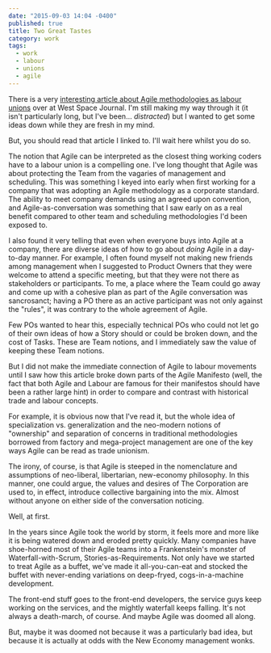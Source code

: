 ```yaml
---
date: "2015-09-03 14:04 -0400"
published: true
title: Two Great Tastes
category: work
tags: 
  - work
  - labour
  - unions
  - agile
---
```



There is a very [interesting article about Agile methodologies as labour unions](http://www.westspacejournal.org.au/article/the-agile-union/) over at West Space Journal. I'm still making my way through it (it isn't particularly long, but I've been... _distracted_) but I wanted to get some ideas down while they are fresh in my mind.

<!--more-->

But, you should read that article I linked to. I'll wait here whilst you do so.

The notion that Agile can be interpreted as the closest thing working coders have to a labour union is a compelling one. I've long thought that Agile was about protecting the Team from the vagaries of management and scheduling. This was something I keyed into early when first working for a company that was adopting an Agile methodology as a corporate standard. The ability to meet company demands using an agreed upon convention, and Agile-as-conversation was something that I saw early on as a real benefit compared to other team and scheduling methodologies I'd been exposed to.

I also found it very telling that even when everyone buys into Agile at a company, there are diverse ideas of how to go about _doing_ Agile in a day-to-day manner. For example, I often found myself not making new friends among management when I suggested to Product Owners that they were welcome to attend a specific meeting, but that they were not there as stakeholders or participants. To me, a place where the Team could go away and come up with a cohesive plan as part of the Agile conversation was sancrosanct; having a PO there as an active participant was not only against the "rules", it was contrary to the whole agreement of Agile.

Few POs wanted to hear this, especially technical POs who could not let go of their own ideas of how a Story should or could be broken down, and the cost of Tasks. These are Team notions, and I immediately saw the value of keeping these Team notions.

But I did not make the immediate connection of Agile to labour movements until I saw how this article broke down parts of the Agile Manifesto (well, the fact that both Agile and Labour are famous for their manifestos should have been a rather large hint) in order to compare and contrast with historical trade and labour concepts.

For example, it is obvious now that I've read it, but the whole idea of specialization vs. generalization and the neo-modern notions of "ownership" and separation of concerns in traditional methodologies borrowed from factory and mega-project management are one of the key ways Agile can be read as trade unionism.

The irony, of course, is that Agile is steeped in the nomenclature and assumptions of neo-liberal, libertarian, new-economy philosophy. In this manner, one could argue, the values and desires of The Corporation are used to, in effect, introduce collective bargaining into the mix. Almost without anyone on either side of the conversation noticing.

Well, at first.

In the years since Agile took the world by storm, it feels more and more like it is being watered down and eroded pretty quickly. Many companies have shoe-horned most of their Agile teams into a Frankenstein's monster of Waterfall-with-Scrum, Stories-as-Requirements. Not only have we started to treat Agile as a buffet, we've made it all-you-can-eat and stocked the buffet with never-ending variations on deep-fryed, cogs-in-a-machine development.

The front-end stuff goes to the front-end developers, the service guys keep working on the services, and the mightly waterfall keeps falling. It's not always a death-march, of course. And maybe Agile was doomed all along.

But, maybe it was doomed not because it was a particularly bad idea, but because it is actually at odds with the New Economy management wonks.
